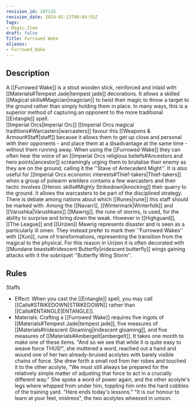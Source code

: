 ```yaml
---
revision_id: 107135
revision_date: 2024-01-13T00:04:55Z
Tags:
- Magic-Item
draft: false
Title: Furrowed Wake
aliases:
- Furrowed_Wake
---
```

## Description
A [[Furrowed Wake]] is a stout wooden stick, reinforced and inlaid with [[Materials#Tempest Jade|tempest jade]] decorations. It allows a skilled [[Magical skills#Magician|magician]] to twist their magic to throw a target to the ground rather than simply holding them in place. In many ways, this is a superior method of capturing an opponent to the more traditional [[Entangle]] spell.  
[[Imperial Orcs|Imperial Orc]] [[Imperial Orcs magical traditions#Warcasters|warcasters]] favour this [[Weapons & Armour#Staff|staff]] because it allows them to get up close and personal with their opponents - and place them at a disadvantage at the same time - without them running away. When using the [[Furrowed Wake]] they can often hear the voice of an [[Imperial Orcs religious beliefs#Ancestors and hero points|ancestor]] screamingly urging them to brutalise their enemy as they are on the ground, calling it the ''Stave of Antecedent Might''. It is also useful for [[Imperial Orcs economic interests#Thief-takers|Thief-takers]] when a group of polearm wielders contains a few warcasters and their tactic involves [[Heroic skills#Mighty Strikedown|knocking]] their quarry to the ground. It allows the warcasters to be part of the disciplined strategy.
There is debate among nations about which [[Runes|rune]] this staff should be marked with. Among the [[Navarr]], [[Wintermark|Winterfolk]] and [[Varushka|Varushkans]] [[Mawrig]], the rune of storms, is used, for the ability to surprise and bring down the weak. However in [[Highguard]], [[The League]] and [[Urizen]] Mawrig represents disaster and is seen as a particularly ill omen. They instead prefer to mark their ''Furrowed Wakes'' with [[Xun]], rune of transformations, representing the transition from the magical to the physical. For this reason in Urizen it is often decorated with [[Mundane beasts#Iridescent Butterfly|iridescent butterfly]] wings gaining attacks with it the sobriquet ''Butterfly Wing Storm''.
## Rules
Staffs
* Effect: When you cast the [[Entangle]] spell, you may call [[Calls#STRIKEDOWN|STRIKEDOWN]] rather than [[Calls#ENTANGLE|ENTANGLE]].
* Materials: Crafting a [[Furrowed Wake]] requires five ingots of [[Materials#Tempest Jade|tempest jade]], five measures of [[Materials#Iridescent Gloaming|iridescent gloaming]], and five measures of [[Materials#Ambergelt|ambergelt]]. It takes one month to make one of these items.
"And so we see that while it is quite easy to weave force THUS!", she muttered a word, reached out a hand and wound one of her two already-bruised acolytes with barely visible chains of force. She drew forth a small rod from her robes and touched it to the other acolyte, "We must still always be prepared for the relatively simple matter of adjusting that force to act in a crucially different way."  She spoke a word of power again, and the other acolyte's legs where whipped from under him, toppling him onto the hard cobbles of the training yard.  "Here ends today's lessons."
"It is our honour to learn at your feet, mistress", the two acolytes wheezed in unison.